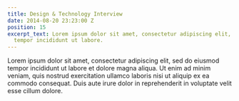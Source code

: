 ```yaml
---
title: Design & Technology Interview
date: 2014-08-20 23:23:00 Z
position: 15
excerpt_text: Lorem ipsum dolor sit amet, consectetur adipiscing elit, sed do eiusmod
  tempor incididunt ut labore.
---
```


Lorem ipsum dolor sit amet, consectetur adipiscing elit, sed do eiusmod tempor incididunt ut labore et dolore magna aliqua. Ut enim ad minim veniam, quis nostrud exercitation ullamco laboris nisi ut aliquip ex ea commodo consequat. Duis aute irure dolor in reprehenderit in voluptate velit esse cillum dolore.